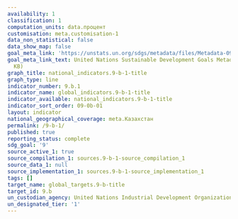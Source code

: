 ```yaml
---
availability: 1
classification: 1
computation_units: data.процент
customisation: meta.customisation-1
data_non_statistical: false
data_show_map: false
goal_meta_link: 'https://unstats.un.org/sdgs/metadata/files/Metadata-09-0B-01.pdf '
goal_meta_link_text: United Nations Sustainable Development Goals Metadata (PDF 332
  KB)
graph_title: national_indicators.9-b-1-title
graph_type: line
indicator_number: 9.b.1
indicator_name: global_indicators.9-b-1-title
indicator_available: national_indicators.9-b-1-title
indicator_sort_order: 09-0b-01
layout: indicator
national_geographical_coverage: meta.Казахстан
permalink: /9-b-1/
published: true
reporting_status: complete
sdg_goal: '9'
source_active_1: true
source_compilation_1: sources.9-b-1-source_compilation_1
source_data_1: null
source_implementation_1: sources.9-b-1-source_implementation_1
tags: []
target_name: global_targets.9-b-title
target_id: 9.b
un_custodian_agency: United Nations Industrial Development Organization (UNIDO)
un_designated_tier: '1'
---
```

